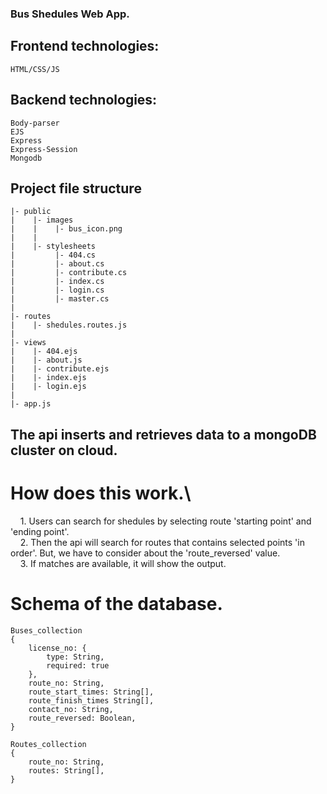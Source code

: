 ### Bus Shedules Web App.

## Frontend technologies:
    HTML/CSS/JS

## Backend technologies:
    Body-parser
    EJS
    Express
    Express-Session
    Mongodb

## Project file structure
    |- public
    |    |- images
    |    |    |- bus_icon.png
    |    |
    |    |- stylesheets
    |         |- 404.cs
    |         |- about.cs
    |         |- contribute.cs
    |         |- index.cs
    |         |- login.cs
    |         |- master.cs
    |    
    |- routes
    |    |- shedules.routes.js
    |
    |- views
    |    |- 404.ejs
    |    |- about.js
    |    |- contribute.ejs
    |    |- index.ejs
    |    |- login.ejs
    |
    |- app.js


## The api inserts and retrieves data to a mongoDB cluster on cloud.

# How does this work.\
    1. Users can search for shedules by selecting route 'starting point' and 'ending point'.\
    2. Then the api will search for routes that contains selected points 'in order'. But, we have to consider about the 'route_reversed' value.\
    3. If matches are available, it will show the output.

# Schema of the database.

    Buses_collection
    {
        license_no: {
            type: String,
            required: true
        },
        route_no: String,
        route_start_times: String[],
        route_finish_times String[],
        contact_no: String,
        route_reversed: Boolean,
    }

    Routes_collection
    {
        route_no: String,
        routes: String[],
    }

